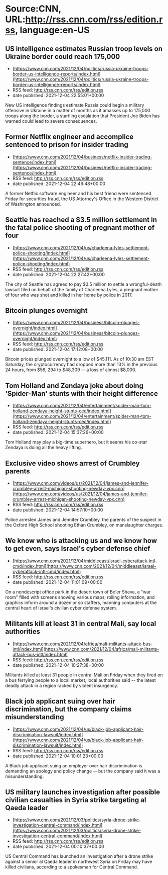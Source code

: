 # Source:CNN, URL:http://rss.cnn.com/rss/edition.rss, language:en-US

## US intelligence estimates Russian troop levels on Ukraine border could reach 175,000
 - [https://www.cnn.com/2021/12/04/politics/russia-ukraine-troops-border-us-intelligence-reports/index.html](https://www.cnn.com/2021/12/04/politics/russia-ukraine-troops-border-us-intelligence-reports/index.html)
 - RSS feed: http://rss.cnn.com/rss/edition.rss
 - date published: 2021-12-04 22:55:01+00:00

New US intelligence findings estimate Russia could begin a military offensive in Ukraine in a matter of months as it amasses up to 175,000 troops along the border, a startling escalation that President Joe Biden has warned could lead to severe consequences.

## Former Netflix engineer and accomplice sentenced to prison for insider trading
 - [https://www.cnn.com/2021/12/04/business/netflix-insider-trading-sentence/index.html](https://www.cnn.com/2021/12/04/business/netflix-insider-trading-sentence/index.html)
 - RSS feed: http://rss.cnn.com/rss/edition.rss
 - date published: 2021-12-04 22:46:48+00:00

A former Netflix software engineer and his best friend were sentenced Friday for securities fraud, the US Attorney's Office in the Western District of Washington announced.

## Seattle has reached a $3.5 million settlement in the fatal police shooting of pregnant mother of four
 - [https://www.cnn.com/2021/12/04/us/charleena-lyles-settlement-police-shooting/index.html](https://www.cnn.com/2021/12/04/us/charleena-lyles-settlement-police-shooting/index.html)
 - RSS feed: http://rss.cnn.com/rss/edition.rss
 - date published: 2021-12-04 22:27:42+00:00

The city of Seattle has agreed to pay $3.5 million to settle a wrongful-death lawsuit filed on behalf of the family of Charleena Lyles, a pregnant mother of four who was shot and killed in her home by police in 2017.

## Bitcoin plunges overnight
 - [https://www.cnn.com/2021/12/04/business/bitcoin-plunges-overnight/index.html](https://www.cnn.com/2021/12/04/business/bitcoin-plunges-overnight/index.html)
 - RSS feed: http://rss.cnn.com/rss/edition.rss
 - date published: 2021-12-04 17:12:08+00:00

Bitcoin prices plunged overnight to a low of $45,111. As of 10:30 am EST Saturday, the cryptocurrency had dropped more than 13% in the previous 24 hours, from $56, 294 to $48,309 -- a loss of almost $8,000.

## Tom Holland and Zendaya joke about doing 'Spider-Man' stunts with their height difference
 - [https://www.cnn.com/2021/12/04/entertainment/spider-man-tom-holland-zendaya-height-stunts-cec/index.html](https://www.cnn.com/2021/12/04/entertainment/spider-man-tom-holland-zendaya-height-stunts-cec/index.html)
 - RSS feed: http://rss.cnn.com/rss/edition.rss
 - date published: 2021-12-04 15:37:26+00:00

Tom Holland may play a big-time superhero, but it seems his co-star Zendaya is doing all the heavy lifting.

## Exclusive video shows arrest of Crumbley parents
 - [https://www.cnn.com/videos/us/2021/12/04/james-and-jennifer-crumbley-arrest-michigan-shooting-newday-vpx.cnn](https://www.cnn.com/videos/us/2021/12/04/james-and-jennifer-crumbley-arrest-michigan-shooting-newday-vpx.cnn)
 - RSS feed: http://rss.cnn.com/rss/edition.rss
 - date published: 2021-12-04 14:57:10+00:00

Police arrested James and Jennifer Crumbley, the parents of the suspect in the Oxford High School shooting Ethan Crumbley, on manslaughter charges.

## We know who is attacking us and we know how to get even, says Israel's cyber defense chief
 - [https://www.cnn.com/2021/12/04/middleeast/israel-cyberattack-intl-cmd/index.html](https://www.cnn.com/2021/12/04/middleeast/israel-cyberattack-intl-cmd/index.html)
 - RSS feed: http://rss.cnn.com/rss/edition.rss
 - date published: 2021-12-04 11:01:09+00:00

On a nondescript office park in the desert town of Be'er Sheva, a "war room" filled with screens showing various maps, rolling information, and graphics inform around a dozen or so staffers, manning computers at the central heart of Israel's civilian cyber defense system.

## Militants kill at least 31 in central Mali, say local authorities
 - [https://www.cnn.com/2021/12/04/africa/mali-militants-attack-bus-intl/index.html](https://www.cnn.com/2021/12/04/africa/mali-militants-attack-bus-intl/index.html)
 - RSS feed: http://rss.cnn.com/rss/edition.rss
 - date published: 2021-12-04 10:27:38+00:00

Militants killed at least 31 people in central Mali on Friday when they fired on a bus ferrying people to a local market, local authorities said -- the latest deadly attack in a region racked by violent insurgency.

## Black job applicant suing over hair discrimination, but the company claims misunderstanding
 - [https://www.cnn.com/2021/12/04/us/black-job-applicant-hair-discrimination-lawsuit/index.html](https://www.cnn.com/2021/12/04/us/black-job-applicant-hair-discrimination-lawsuit/index.html)
 - RSS feed: http://rss.cnn.com/rss/edition.rss
 - date published: 2021-12-04 10:01:23+00:00

A Black job applicant suing an employer over hair discrimination is demanding an apology and policy change -- but the company said it was a misunderstanding.

## US military launches investigation after possible civilian casualties in Syria strike targeting al Qaeda leader
 - [https://www.cnn.com/2021/12/03/politics/syria-drone-strike-investigation-central-command/index.html](https://www.cnn.com/2021/12/03/politics/syria-drone-strike-investigation-central-command/index.html)
 - RSS feed: http://rss.cnn.com/rss/edition.rss
 - date published: 2021-12-04 00:10:37+00:00

US Central Command has launched an investigation after a drone strike against a senior al Qaeda leader in northwest Syria on Friday may have killed civilians, according to a spokesman for Central Command.


